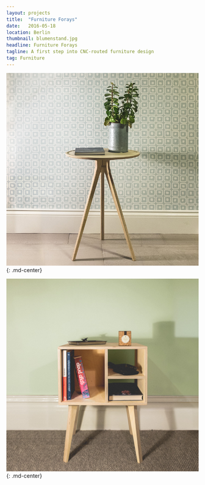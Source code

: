 ```yaml
---
layout: projects
title:  "Furniture Forays"
date:   2016-05-18
location: Berlin
thumbnail: blumenstand.jpg
headline: Furniture Forays
tagline: A first step into CNC-routed furniture design
tag: Furniture
---
```


![alt text](/assets/imgs/projects/blumenstand.jpg)
{: .md-center}

![alt text](/assets/imgs/projects/nachttisch.jpg)
{: .md-center}
